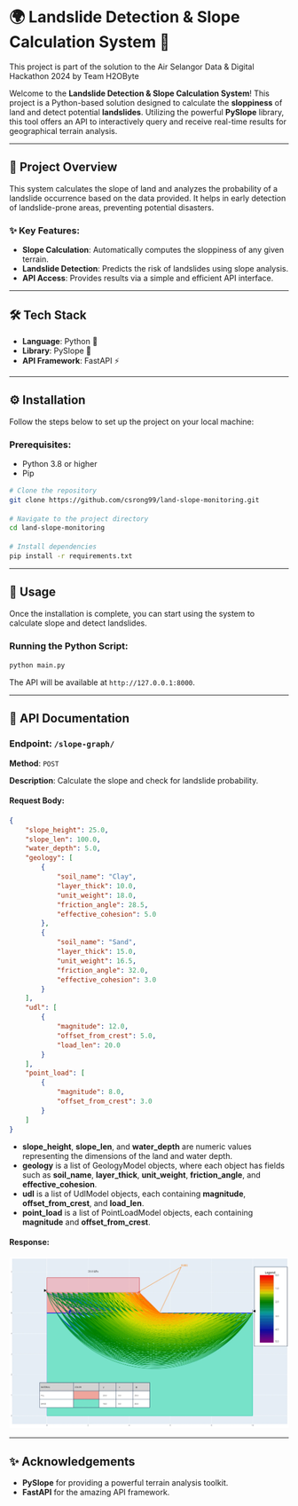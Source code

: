 # 🌍 Landslide Detection & Slope Calculation System 🚨

This project is part of the solution to the Air Selangor Data & Digital Hackathon 2024​ by Team H2OByte

Welcome to the **Landslide Detection & Slope Calculation System**! This project is a Python-based solution designed to calculate the **sloppiness** of land and detect potential **landslides**. Utilizing the powerful **PySlope** library, this tool offers an API to interactively query and receive real-time results for geographical terrain analysis.

---

## 📖 **Project Overview**

This system calculates the slope of land and analyzes the probability of a landslide occurrence based on the data provided. It helps in early detection of landslide-prone areas, preventing potential disasters.

### ✨ **Key Features**:

- **Slope Calculation**: Automatically computes the sloppiness of any given terrain.
- **Landslide Detection**: Predicts the risk of landslides using slope analysis.
- **API Access**: Provides results via a simple and efficient API interface.

---

## 🛠 **Tech Stack**

- **Language**: Python 🐍
- **Library**: PySlope 📏
- **API Framework**: FastAPI ⚡

---

## ⚙️ **Installation**

Follow the steps below to set up the project on your local machine:

### Prerequisites:

- Python 3.8 or higher
- Pip

```bash
# Clone the repository
git clone https://github.com/csrong99/land-slope-monitoring.git

# Navigate to the project directory
cd land-slope-monitoring

# Install dependencies
pip install -r requirements.txt
```

---

## 🚀 **Usage**

Once the installation is complete, you can start using the system to calculate slope and detect landslides.

### Running the Python Script:

```bash
python main.py
```


The API will be available at `http://127.0.0.1:8000`.

---

## 📝 **API Documentation**

### **Endpoint**: `/slope-graph/`

**Method**: `POST`

**Description**: Calculate the slope and check for landslide probability.

#### Request Body:
```json
{
    "slope_height": 25.0,
    "slope_len": 100.0,
    "water_depth": 5.0,
    "geology": [
        {
            "soil_name": "Clay",
            "layer_thick": 10.0,
            "unit_weight": 18.0,
            "friction_angle": 28.5,
            "effective_cohesion": 5.0
        },
        {
            "soil_name": "Sand",
            "layer_thick": 15.0,
            "unit_weight": 16.5,
            "friction_angle": 32.0,
            "effective_cohesion": 3.0
        }
    ],
    "udl": [
        {
            "magnitude": 12.0,
            "offset_from_crest": 5.0,
            "load_len": 20.0
        }
    ],
    "point_load": [
        {
            "magnitude": 8.0,
            "offset_from_crest": 3.0
        }
    ]
}
```

- **slope_height**, **slope_len**, and **water_depth** are numeric values representing the dimensions of the land and water depth.
- **geology** is a list of GeologyModel objects, where each object has fields such as **soil_name**, **layer_thick**, **unit_weight**, **friction_angle**, and **effective_cohesion**.
- **udl** is a list of UdlModel objects, each containing **magnitude**, **offset_from_crest**, and **load_len**.
- **point_load** is a list of PointLoadModel objects, each containing **magnitude** and **offset_from_crest**.


#### Response:
![api response](.github/assets/image.png)

---

## ✨ **Acknowledgements**

- **PySlope** for providing a powerful terrain analysis toolkit.
- **FastAPI** for the amazing API framework.

